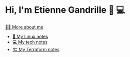 # Hi, I'm Etienne Gandrille 👋 💻

[🙋‍♂️ More about me](https://gandrille.me/)

* [🐧 My Linux notes](https://gandrille.github.io/linux-notes/)
* [💻 My tech notes](https://gandrille.github.io/tech-notes/)
* [🏗️ My Terraform notes](https://gandrille.github.io/terraform-notes/)
